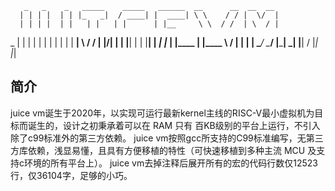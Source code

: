        _   _    _   _____    _____   ______  __      __  __  __ 
      | | | |  | | |_   _|  / ____| |  ____| \ \    / / |  \/  |
      | | | |  | |   | |   | |      | |__     \ \  / /  | \  / |
  _   | | | |  | |   | |   | |      |  __|     \ \/ /   | |\/| |
 | |__| | | |__| |  _| |_  | |____  | |____     \  /    | |  | |
  \____/   \____/  |_____|  \_____| |______|     \/     |_|  |_|
                                                                
                                                                
## 简介
juice vm诞生于2020年，以实现可运行最新kernel主线的RISC-V最小虚拟机为目标而诞生的，设计之初秉承着可以在 RAM 只有 百KB级别的平台上运行，不引入除了c99标准外的第三方依赖。
juice vm按照gcc所支持的C99标准编写，无第三方库依赖，浅显易懂，且具有方便移植的特性（可快速移植到多种主流 MCU 及支持c环境的所有平台上）。
juice vm去掉注释后展开所有的宏的代码行数仅12523行，仅36104字，足够的小巧。
